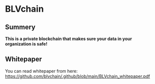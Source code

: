 # BLVchain

## Summery

**This is a private blockchain that makes sure your data in your organization is safe!**

## Whitepaper

You can read whitepaper from here: <https://github.com/blvchain/.github/blob/main/BLVchain_whitepaper.pdf>
